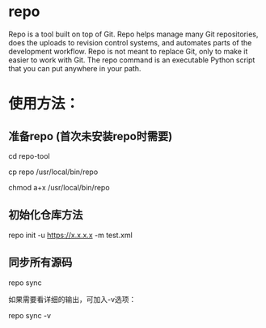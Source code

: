 # repo

Repo is a tool built on top of Git.  Repo helps manage many Git repositories,
does the uploads to revision control systems, and automates parts of the
development workflow.  Repo is not meant to replace Git, only to make it
easier to work with Git.  The repo command is an executable Python script
that you can put anywhere in your path.

# 使用方法：

## 准备repo (首次未安装repo时需要)


cd repo-tool

cp repo /usr/local/bin/repo

chmod a+x /usr/local/bin/repo

## 初始化仓库方法

repo init -u https://x.x.x.x -m test.xml

## 同步所有源码

repo sync

如果需要看详细的输出，可加入-v选项：

repo sync -v
